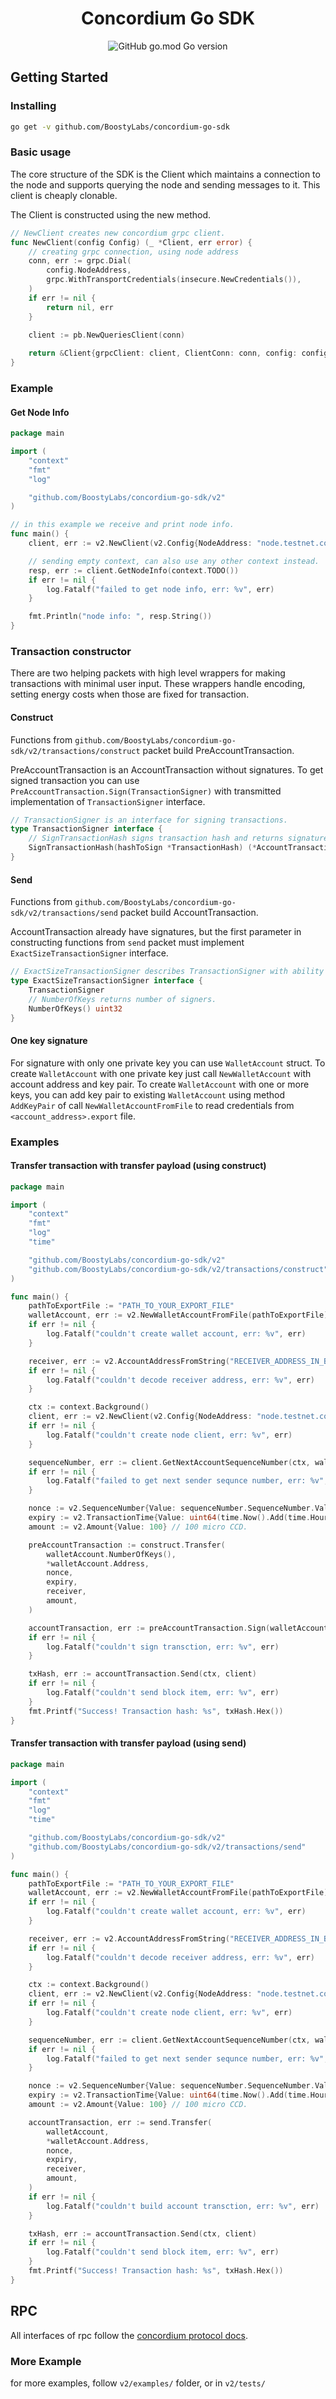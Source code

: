 <h1 align="center">Concordium Go SDK</h1>
<div align="center">
	<img alt="GitHub go.mod Go version" src="https://img.shields.io/github/go-mod/go-version/BoostyLabs/concordium-go-sdk">
</div>



## Getting Started

### Installing

```sh
go get -v github.com/BoostyLabs/concordium-go-sdk
```

### Basic usage

The core structure of the SDK is the Client which maintains a connection to the node and supports querying the node and sending messages to it. 
This client is cheaply clonable.

The Client is constructed using the new method.

```go
// NewClient creates new concordium grpc client.
func NewClient(config Config) (_ *Client, err error) {
	// creating grpc connection, using node address
	conn, err := grpc.Dial(
		config.NodeAddress,
		grpc.WithTransportCredentials(insecure.NewCredentials()),
	)
	if err != nil {
		return nil, err
	}
	
	client := pb.NewQueriesClient(conn)

	return &Client{grpcClient: client, ClientConn: conn, config: config}, nil
}
```

### Example

#### Get Node Info

```go
package main

import (
	"context"
	"fmt"
	"log"

	"github.com/BoostyLabs/concordium-go-sdk/v2"
)

// in this example we receive and print node info.
func main() {
	client, err := v2.NewClient(v2.Config{NodeAddress: "node.testnet.concordium.com:20000"})

	// sending empty context, can also use any other context instead.
	resp, err := client.GetNodeInfo(context.TODO())
	if err != nil {
		log.Fatalf("failed to get node info, err: %v", err)
	}

	fmt.Println("node info: ", resp.String())
}


```

### Transaction constructor

There are two helping packets with high level wrappers for making transactions with minimal user input.
These wrappers handle encoding, setting energy costs when those are fixed for transaction.

#### Construct

Functions from `github.com/BoostyLabs/concordium-go-sdk/v2/transactions/construct` packet build PreAccountTransaction.

PreAccountTransaction is an AccountTransaction without signatures. To get signed transaction you can use `PreAccountTransaction.Sign(TransactionSigner)`
with transmitted implementation of `TransactionSigner` interface.

```go
// TransactionSigner is an interface for signing transactions.
type TransactionSigner interface {
    // SignTransactionHash signs transaction hash and returns signatures in TransactionSignature type.
    SignTransactionHash(hashToSign *TransactionHash) (*AccountTransactionSignature, error)
}
```

#### Send

Functions from `github.com/BoostyLabs/concordium-go-sdk/v2/transactions/send` packet build AccountTransaction.

AccountTransaction already have signatures, but the first parameter in constructing functions from `send` packet must implement
`ExactSizeTransactionSigner` interface.

```go
// ExactSizeTransactionSigner describes TransactionSigner with ability to return number of signers.
type ExactSizeTransactionSigner interface {
    TransactionSigner
    // NumberOfKeys returns number of signers.
    NumberOfKeys() uint32
}
```

#### One key signature

For signature with only one private key you can use `WalletAccount` struct.
To create `WalletAccount` with one private key just call `NewWalletAccount`
with account address and key pair. To create `WalletAccount` with one or more
keys, you can add key pair to existing `WalletAccount` using method `AddKeyPair`
of call `NewWalletAccountFromFile` to read credentials from `<account_address>.export` file.

### Examples

#### Transfer transaction with transfer payload (using construct)

```go
package main

import (
	"context"
	"fmt"
	"log"
	"time"

	"github.com/BoostyLabs/concordium-go-sdk/v2"
	"github.com/BoostyLabs/concordium-go-sdk/v2/transactions/construct"
)

func main() {
	pathToExportFile := "PATH_TO_YOUR_EXPORT_FILE"
	walletAccount, err := v2.NewWalletAccountFromFile(pathToExportFile)
	if err != nil {
		log.Fatalf("couldn't create wallet account, err: %v", err)
	}

	receiver, err := v2.AccountAddressFromString("RECEIVER_ADDRESS_IN_BASE58_CHECK")
	if err != nil {
		log.Fatalf("couldn't decode receiver address, err: %v", err)
	}

	ctx := context.Background()
	client, err := v2.NewClient(v2.Config{NodeAddress: "node.testnet.concordium.com:20000"})
	if err != nil {
		log.Fatalf("couldn't create node client, err: %v", err)
	}

	sequenceNumber, err := client.GetNextAccountSequenceNumber(ctx, walletAccount.Address)
	if err != nil {
		log.Fatalf("failed to get next sender sequnce number, err: %v", err)
	}

	nonce := v2.SequenceNumber{Value: sequenceNumber.SequenceNumber.Value}
	expiry := v2.TransactionTime{Value: uint64(time.Now().Add(time.Hour).UTC().Unix())}
	amount := v2.Amount{Value: 100} // 100 micro CCD.

	preAccountTransaction := construct.Transfer(
		walletAccount.NumberOfKeys(),
		*walletAccount.Address,
		nonce,
		expiry,
		receiver,
		amount,
	)

	accountTransaction, err := preAccountTransaction.Sign(walletAccount)
	if err != nil {
		log.Fatalf("couldn't sign transction, err: %v", err)
	}

	txHash, err := accountTransaction.Send(ctx, client)
	if err != nil {
		log.Fatalf("couldn't send block item, err: %v", err)
	}
	fmt.Printf("Success! Transaction hash: %s", txHash.Hex())
}
```

#### Transfer transaction with transfer payload (using send)

```go
package main

import (
	"context"
	"fmt"
	"log"
	"time"

	"github.com/BoostyLabs/concordium-go-sdk/v2"
	"github.com/BoostyLabs/concordium-go-sdk/v2/transactions/send"
)

func main() {
	pathToExportFile := "PATH_TO_YOUR_EXPORT_FILE"
	walletAccount, err := v2.NewWalletAccountFromFile(pathToExportFile)
	if err != nil {
		log.Fatalf("couldn't create wallet account, err: %v", err)
	}

	receiver, err := v2.AccountAddressFromString("RECEIVER_ADDRESS_IN_BASE58_CHECK")
	if err != nil {
		log.Fatalf("couldn't decode receiver address, err: %v", err)
	}

	ctx := context.Background()
	client, err := v2.NewClient(v2.Config{NodeAddress: "node.testnet.concordium.com:20000"})
	if err != nil {
		log.Fatalf("couldn't create node client, err: %v", err)
	}

	sequenceNumber, err := client.GetNextAccountSequenceNumber(ctx, walletAccount.Address)
	if err != nil {
		log.Fatalf("failed to get next sender sequnce number, err: %v", err)
	}

	nonce := v2.SequenceNumber{Value: sequenceNumber.SequenceNumber.Value}
	expiry := v2.TransactionTime{Value: uint64(time.Now().Add(time.Hour).UTC().Unix())}
	amount := v2.Amount{Value: 100} // 100 micro CCD.

	accountTransaction, err := send.Transfer(
		walletAccount,
		*walletAccount.Address,
		nonce,
		expiry,
		receiver,
		amount,
	)
	if err != nil {
		log.Fatalf("couldn't build account transction, err: %v", err)
	}

	txHash, err := accountTransaction.Send(ctx, client)
	if err != nil {
		log.Fatalf("couldn't send block item, err: %v", err)
	}
	fmt.Printf("Success! Transaction hash: %s", txHash.Hex())
}

```

## RPC

All interfaces of rpc follow the [concordium protocol docs](https://developer.concordium.software/concordium-grpc-api/#v2%2fconcordium%2fservice.proto).

### More Example

for more examples, follow `v2/examples/` folder, or in `v2/tests/`